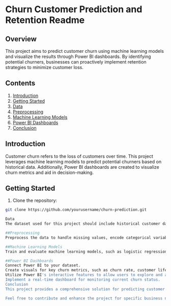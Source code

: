 # Churn Customer Prediction and Retention Readme

## Overview

This project aims to predict customer churn using machine learning models and visualize the results through Power BI dashboards. By identifying potential churners, businesses can proactively implement retention strategies to minimize customer loss.

## Contents

1. [Introduction](#introduction)
2. [Getting Started](#getting-started)
3. [Data](#data)
4. [Preprocessing](#preprocessing)
5. [Machine Learning Models](#machine-learning-models)
6. [Power BI Dashboards](#power-bi-dashboards)
7. [Conclusion](#conclusion)

## Introduction

Customer churn refers to the loss of customers over time. This project leverages machine learning models to predict potential churners based on historical data. Additionally, Power BI dashboards are created to visualize churn metrics and aid in decision-making.

## Getting Started

1. Clone the repository:

```bash
git clone https://github.com/yourusername/churn-prediction.git

Data
The dataset used for this project should include historical customer data, including features such as transaction history, customer demographics, and customer interactions. Ensure that the dataset is well-organized and does not contain missing values.

##Preprocessing
Preprocess the data to handle missing values, encode categorical variables, and scale numerical features. This step ensures the data is suitable for training machine learning models.

##Machine Learning Models
Train and evaluate machine learning models, such as logistic regression, decision trees, or random forests, to predict customer churn. Evaluate the models using appropriate metrics such as accuracy, precision, recall, and F1 score.

##Power BI Dashboards
Connect Power BI to your dataset.
Create visuals for key churn metrics, such as churn rate, customer lifetime value, and customer satisfaction.
Utilize Power BI's interactive features to allow users to explore and analyze the data.
Implement a real-time dashboard for monitoring current churn status.
Conclusion
This project provides a comprehensive solution for predicting customer churn and implementing retention strategies. The combination of machine learning models and Power BI dashboards empowers businesses to make informed decisions and improve customer retention.

Feel free to contribute and enhance the project for specific business needs!

